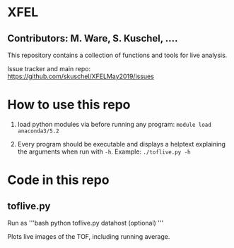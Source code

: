 
# XFEL

## Contributors: M. Ware, S. Kuschel, ....

This repository contains a collection of functions and tools for live analysis.

Issue tracker and main repo: https://github.com/skuschel/XFELMay2019/issues


# How to use this repo

1) load python modules via before running any program:
  `module load anaconda3/5.2`

2) Every program should be executable and displays a helptext explaining the arguments when run with `-h`. Example: `./toflive.py -h`

# Code in this repo
## toflive.py
Run as 
'''bash
python toflive.py datahost (optional)
'''

Plots live images of the TOF, including running average.


